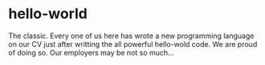 # hello-world
The classic.
Every one of us here has wrote a new programming language on our CV just after writting the all powerful hello-wold code.
We are proud of doing so.
Our employers may be not so much...
